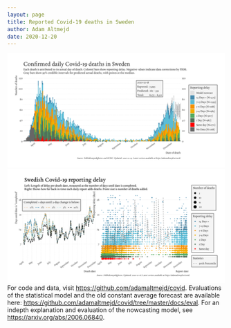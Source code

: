 ```yaml
---
layout: page
title: Reported Covid-19 deaths in Sweden
author: Adam Altmejd
date: 2020-12-20
---
```


![Graph of Swedish Covid-19 deaths with reporting delay.](deaths_lag_sweden_2020-12-20.png "Swedish Covid-19 deaths.")
![Graph of Swedish Covid-19 reporting delay in daily deaths.](lag_trend_sweden_2020-12-20.png "Trend in Swedish Covid-19 mortality reporting delay.")
For code and data, visit <https://github.com/adamaltmejd/covid>.
Evaluations of the statistical model and the old constant average forecast are available here: <https://github.com/adamaltmejd/covid/tree/master/docs/eval>.
For an indepth explanation and evaluation of the nowcasting model, see <https://arxiv.org/abs/2006.06840>.

